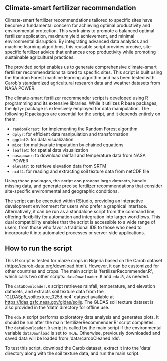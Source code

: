 ## Climate-smart fertilizer recommendation
Climate-smart fertilizer recommendations tailored to specific sites have become a fundamental concern for achieving optimal productivity and environmental protection. This work aims to promote a balanced optimal fertilizer application, maximum yield achievement, and minimal environmental disruption. By integrating advanced data analytics and machine learning algorithms, this reusable script provides precise, site-specific fertilizer advice that enhances crop productivity while promoting sustainable agricultural practices. 

The provided script enables us to generate comprehensive climate-smart fertilizer recommendations tailored to specific sites. This script is built using the Random Forest machine learning algorithm and has been tested with Carob's standardized agricultural research data and weather datasets from NASA POWER.

The climate-smart fertilizer recommender script is developed using R programming and its extensive libraries. While it utilizes R base packages, the `dplyr` package is extensively employed for data manipulation. The following R packages are essential for the script, and it depends entirely on them:

- `randomForest`: for implementing the Random Forest algorithm
- `dplyr`: for efficient data manipulation and transformation
- `ggplot2`: for data visualization
- `mice`: for multivariate imputation by chained equations
- `leaflet`: for spatial data visualization
- `nasapower`: to download rainfall and temperature data from NASA POWER
- `elevatr`: to retrieve elevation data from SRTM
- `ncdf4`: for reading and extracting soil texture data from netCDF file 

Using these packages, the script can process large datasets, handle missing data, and generate precise fertilizer recommendations that consider site-specific environmental and geographic conditions. 

The script can be executed within RStudio, providing an interactive development environment for users who prefer a graphical interface. Alternatively, it can be run as a standalone script from the command line, offering flexibility for automation and integration into larger workflows. This dual compatibility enables that the script is accessible to a wide range of users, from those who favor a traditional IDE to those who need to incorporate it into automated processes or server-side applications.

## How to run the script
This R script is tested for maize crops in Nigeria based on the Carob dataset (https://carob-data.org/download.html). However, it can be customized for other countries and crops. The main script is 'fertilizerRecommender.R', which calls two other scripts: `dataDownloader.R` and `eda.R`, as needed.

The `dataDownloader.R` script retrieves rainfall, temperature, and elevation datasets, and extracts soil texture data from the 'GLDASp5_soiltexture_025d.nc4' dataset available at https://ldas.gsfc.nasa.gov/gldas/soils. The GLDAS soil texture dataset is also provided in the 'data' directory for offline use.

The `eda.R` script performs exploratory data analysis and generates plots. It should be run after the main 'fertilizerRecommender.R' script completes. The `dataDownloader.R` script is called by the main script if the environmental variable `dataDownload` is set to `TRUE`. Otherwise, previously downloaded and saved data will be loaded from 'data/carobCleaned.rds'.

To test this script, download the Carob dataset, extract it into the 'data' directory along with the soil texture data, and run the main script.

